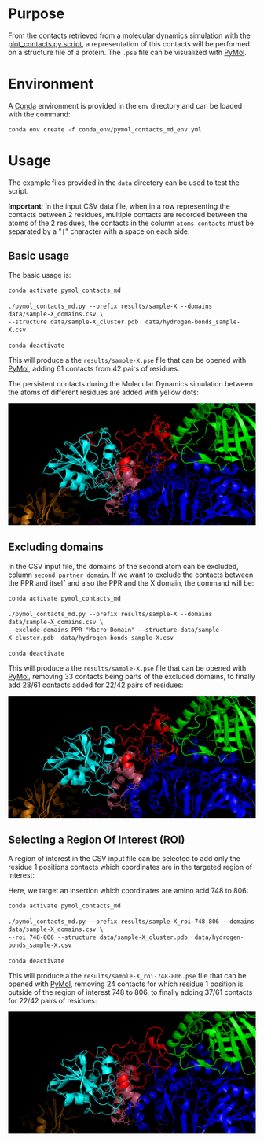 # Purpose

From the contacts retrieved from a molecular dynamics simulation with the [plot_contacts.py script](https://github.com/njeanne/plot_contacts), a
representation of this contacts will be performed on a structure file of a protein. The `.pse` file can be visualized
with [PyMol](https://github.com/schrodinger/pymol-open-source).

# Environment

A [Conda](https://docs.conda.io/en/latest/) environment is provided in the `env` directory and can be loaded with the
command:
```shell
conda env create -f conda_env/pymol_contacts_md_env.yml
```

# Usage

The example files provided in the `data` directory can be used to test the script.

**Important**: In the input CSV data file, when in a row representing the contacts between 2 residues, multiple contacts are recorded 
between the atoms of the 2 residues, the contacts in the column `atoms contacts` must be separated by a "` | `" 
character with a space on each side.

## Basic usage

The basic usage is:
```shell
conda activate pymol_contacts_md

./pymol_contacts_md.py --prefix results/sample-X --domains data/sample-X_domains.csv \
--structure data/sample-X_cluster.pdb  data/hydrogen-bonds_sample-X.csv

conda deactivate
```
This will produce a the `results/sample-X.pse` file that can be opened with [PyMol](https://github.com/schrodinger/pymol-open-source),
adding 61 contacts from 42 pairs of residues.

The persistent contacts during the Molecular Dynamics simulation between the atoms of different residues are added with 
yellow dots:

![contacts on the structure file](doc/_static/basic.png)

## Excluding domains

In the CSV input file, the domains of the second atom can be excluded, column `second partner domain`. If we want to
exclude the contacts between the PPR and itself and also the PPR and the X domain, the command will be:
```shell
conda activate pymol_contacts_md

./pymol_contacts_md.py --prefix results/sample-X --domains data/sample-X_domains.csv \
--exclude-domains PPR "Macro Domain" --structure data/sample-X_cluster.pdb  data/hydrogen-bonds_sample-X.csv

conda deactivate
```

This will produce a the `results/sample-X.pse` file that can be opened with [PyMol](https://github.com/schrodinger/pymol-open-source), 
removing 33 contacts being parts of the excluded domains, to finally add 28/61 contacts added for 22/42 pairs of 
residues:

![contacts on the structure file with the PPR and macro domain excluded](doc/_static/no-PPR-macrodomain.png)

## Selecting a Region Of Interest (ROI)

A region of interest in the CSV input file can be selected to add only the residue 1 positions contacts which 
coordinates are in the targeted region of interest:

Here, we target an insertion which coordinates are amino acid 748 to 806:
```shell
conda activate pymol_contacts_md

./pymol_contacts_md.py --prefix results/sample-X_roi-748-806 --domains data/sample-X_domains.csv \
--roi 748-806 --structure data/sample-X_cluster.pdb  data/hydrogen-bonds_sample-X.csv

conda deactivate
```

This will produce a the `results/sample-X_roi-748-806.pse` file that can be opened with [PyMol](https://github.com/schrodinger/pymol-open-source), removing 24 
contacts for which residue 1 position is outside of the region of interest 748 to 806, to finally adding 37/61 contacts 
for 22/42 pairs of residues:

![contacts on the structure file](doc/_static/roi-748-806.png)
